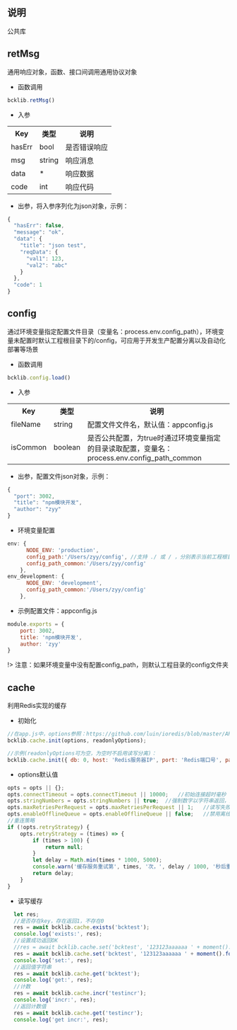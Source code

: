 ## 说明
公共库

## retMsg
通用响应对象，函数、接口间调用通用协议对象
- 函数调用
```javascript
bcklib.retMsg()
```

- 入参
<table data-hy-role="doctbl">
    <tr>
        <th>Key</th>
        <th>类型</th>
        <th>说明</th>
    </tr>
    <tr>
        <td>hasErr</td>
        <td>bool</td>
        <td>是否错误响应</td>
    </tr>
    <tr>
        <td>msg</td>
        <td>string</td>
        <td>响应消息</td>
    </tr>
    <tr>
        <td>data</td>
        <td>*</td>
        <td>响应数据</td>
    </tr>
    <tr>
        <td>code</td>
        <td>int</td>
        <td>响应代码</td>
    </tr>
</table>

- 出参，将入参序列化为json对象，示例：
```javascript
{
  "hasErr": false,
  "message": "ok",
  "data": {
    "title": "json test",
    "reqData": {
      "val1": 123,
      "val2": "abc"
    }
  },
  "code": 1
}
```

## config
通过环境变量指定配置文件目录（变量名：process.env.config_path），环境变量未配置时默认工程根目录下的/config，可应用于开发生产配置分离以及自动化部署等场景
- 函数调用
```javascript
bcklib.config.load()
```

- 入参
<table data-hy-role="doctbl">
    <tr>
        <th>Key</th>
        <th>类型</th>
        <th>说明</th>
    </tr>
    <tr>
        <td>fileName</td>
        <td>string</td>
        <td>配置文件文件名，默认值：appconfig.js</td>
    </tr>
    <tr>
        <td>isCommon</td>
        <td>boolean</td>
        <td>是否公共配置，为true时通过环境变量指定的目录读取配置，变量名：process.env.config_path_common</td>
    </tr>
</table>

- 出参，配置文件json对象，示例：
```javascript
{
  "port": 3002,
  "title": "npm模块开发",
  "author": "zyy"
}
```

- 环境变量配置
```javascript
env: {
      NODE_ENV: 'production',
      config_path:'/Users/zyy/config', //支持 ./ 或 / ，分别表示当前工程根目录和系统根目录
      config_path_common:'/Users/zyy/config'
    },
env_development: {
      NODE_ENV: 'development',
      config_path_common:'/Users/zyy/config'
    },
```

- 示例配置文件：appconfig.js
```javascript
module.exports = {
    port: 3002,
    title: 'npm模块开发',
    author: 'zyy'
}
```
!> 注意：如果环境变量中没有配置config_path，则默认工程目录的config文件夹

## cache
利用Redis实现的缓存

- 初始化

```javascript
//在app.js中，options参照：https://github.com/luin/ioredis/blob/master/API.md#new-redisport-host-options
bcklib.cache.init(options, readonlyOptions);

//示例(readonlyOptions可为空，为空时不启用读写分离)：
bcklib.cache.init({ db: 0, host: 'Redis服务器IP', port: 'Redis端口号', password: '密码' });
```

- options默认值

```javascript
opts = opts || {};
opts.connectTimeout = opts.connectTimeout || 10000;   //初始连接超时毫秒
opts.stringNumbers = opts.stringNumbers || true;  //强制数字以字符串返回，解决大数字溢出
opts.maxRetriesPerRequest = opts.maxRetriesPerRequest || 1;   //读写失败重试次数
opts.enableOfflineQueue = opts.enableOfflineQueue || false;   //禁用离线队列
//重连策略
if (!opts.retryStrategy) {
    opts.retryStrategy = (times) => {
        if (times > 100) {
            return null;
        }
        let delay = Math.min(times * 1000, 5000);
        console.warn('缓存服务重试第', times, '次，', delay / 1000, '秒后重试');
        return delay;
    }
}
```

- 读写缓存

```javascript
  let res;
  //是否存在key，存在返回1，不存在0
  res = await bcklib.cache.exists('bcktest');
  console.log('exists:', res);
  //设置成功返回OK
  //res = await bcklib.cache.set('bcktest', '123123aaaaaa ' + moment().format('YYYY-MM-DD HH:mm:ss'));
  res = await bcklib.cache.set('bcktest', '123123aaaaaa ' + moment().format('YYYY-MM-DD HH:mm:ss'), 20);
  console.log('set:', res);
  //返回值字符串
  res = await bcklib.cache.get('bcktest');
  console.log('get:', res);
  //计数
  res = await bcklib.cache.incr('testincr');
  console.log('incr:', res);
  //返回计数值
  res = await bcklib.cache.get('testincr');
  console.log('get incr:', res);
  

```